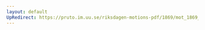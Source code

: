 ```yaml
---
layout: default
UpRedirect: https://pruto.im.uu.se/riksdagen-motions-pdf/1869/mot_1869__ak__135/mot_1869__ak__135-001.pdf
---
```

